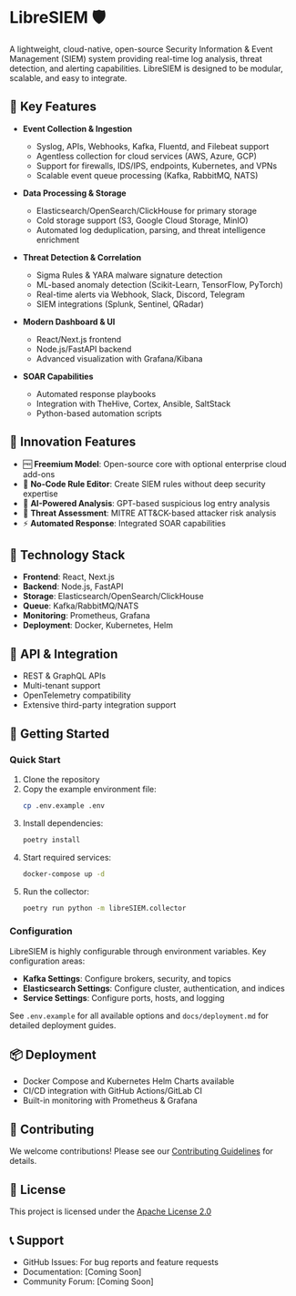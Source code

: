 # LibreSIEM 🛡️

A lightweight, cloud-native, open-source Security Information & Event Management (SIEM) system providing real-time log analysis, threat detection, and alerting capabilities. LibreSIEM is designed to be modular, scalable, and easy to integrate.

## 🌟 Key Features

- **Event Collection & Ingestion**
  - Syslog, APIs, Webhooks, Kafka, Fluentd, and Filebeat support
  - Agentless collection for cloud services (AWS, Azure, GCP)
  - Support for firewalls, IDS/IPS, endpoints, Kubernetes, and VPNs
  - Scalable event queue processing (Kafka, RabbitMQ, NATS)

- **Data Processing & Storage**
  - Elasticsearch/OpenSearch/ClickHouse for primary storage
  - Cold storage support (S3, Google Cloud Storage, MinIO)
  - Automated log deduplication, parsing, and threat intelligence enrichment

- **Threat Detection & Correlation**
  - Sigma Rules & YARA malware signature detection
  - ML-based anomaly detection (Scikit-Learn, TensorFlow, PyTorch)
  - Real-time alerts via Webhook, Slack, Discord, Telegram
  - SIEM integrations (Splunk, Sentinel, QRadar)

- **Modern Dashboard & UI**
  - React/Next.js frontend
  - Node.js/FastAPI backend
  - Advanced visualization with Grafana/Kibana

- **SOAR Capabilities**
  - Automated response playbooks
  - Integration with TheHive, Cortex, Ansible, SaltStack
  - Python-based automation scripts

## 🚀 Innovation Features

- 🆓 **Freemium Model**: Open-source core with optional enterprise cloud add-ons
- 🎯 **No-Code Rule Editor**: Create SIEM rules without deep security expertise
- 🤖 **AI-Powered Analysis**: GPT-based suspicious log entry analysis
- 🎯 **Threat Assessment**: MITRE ATT&CK-based attacker risk analysis
- ⚡ **Automated Response**: Integrated SOAR capabilities

## 🔧 Technology Stack

- **Frontend**: React, Next.js
- **Backend**: Node.js, FastAPI
- **Storage**: Elasticsearch/OpenSearch/ClickHouse
- **Queue**: Kafka/RabbitMQ/NATS
- **Monitoring**: Prometheus, Grafana
- **Deployment**: Docker, Kubernetes, Helm

## 🔌 API & Integration

- REST & GraphQL APIs
- Multi-tenant support
- OpenTelemetry compatibility
- Extensive third-party integration support

## 🚀 Getting Started

### Quick Start

1. Clone the repository
2. Copy the example environment file:
   ```bash
   cp .env.example .env
   ```
3. Install dependencies:
   ```bash
   poetry install
   ```
4. Start required services:
   ```bash
   docker-compose up -d
   ```
5. Run the collector:
   ```bash
   poetry run python -m libreSIEM.collector
   ```

### Configuration

LibreSIEM is highly configurable through environment variables. Key configuration areas:

- **Kafka Settings**: Configure brokers, security, and topics
- **Elasticsearch Settings**: Configure cluster, authentication, and indices
- **Service Settings**: Configure ports, hosts, and logging

See `.env.example` for all available options and `docs/deployment.md` for detailed deployment guides.

## 📦 Deployment

- Docker Compose and Kubernetes Helm Charts available
- CI/CD integration with GitHub Actions/GitLab CI
- Built-in monitoring with Prometheus & Grafana

## 👥 Contributing

We welcome contributions! Please see our [Contributing Guidelines](CONTRIBUTING.md) for details.

## 📄 License

This project is licensed under the [Apache License 2.0](LICENSE)

## 📞 Support

- GitHub Issues: For bug reports and feature requests
- Documentation: [Coming Soon]
- Community Forum: [Coming Soon]